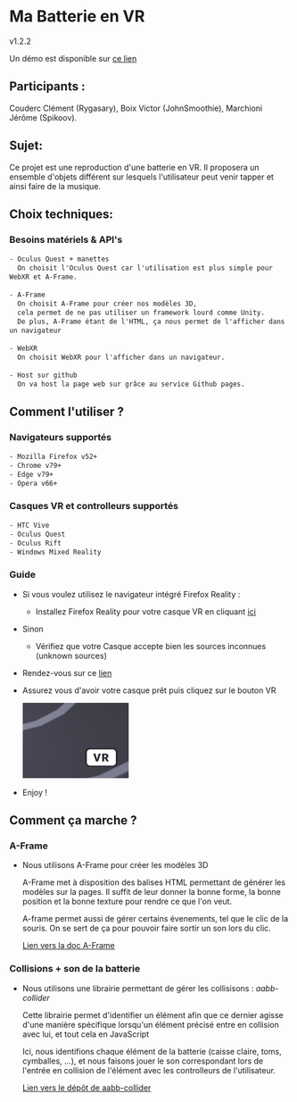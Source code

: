 # Ma Batterie en VR
v1.2.2

Un démo est disponible sur [ce lien](https://spikoov.github.io/drumVRproject)
## Participants :
  Couderc Clément (Rygasary), Boix Victor (JohnSmoothie), Marchioni Jérôme (Spikoov).
## Sujet:
  Ce projet est une reproduction d'une batterie en VR. Il proposera un ensemble d'objets différent sur lesquels l'utilisateur peut venir tapper et ainsi faire de la musique.
## Choix techniques:
  ### Besoins matériels & API's
    - Oculus Quest + manettes
      On choisit l'Oculus Quest car l'utilisation est plus simple pour WebXR et A-Frame.
      
    - A-Frame
      On choisit A-Frame pour créer nos modèles 3D, 
      cela permet de ne pas utiliser un framework lourd comme Unity.
      De plus, A-Frame étant de l'HTML, ça nous permet de l'afficher dans un navigateur
      
    - WebXR
      On choisit WebXR pour l'afficher dans un navigateur.
    
    - Host sur github
      On va host la page web sur grâce au service Github pages.

## Comment l'utiliser ?
  ### Navigateurs supportés
    - Mozilla Firefox v52+
    - Chrome v79+
    - Edge v79+
    - Opera v66+

  ### Casques VR et controlleurs supportés
    - HTC Vive
    - Oculus Quest
    - Oculus Rift
    - Windows Mixed Reality
  
  ### Guide

  - Si vous voulez utilisez le navigateur intégré Firefox Reality : 

    -  Installez Firefox Reality pour votre casque VR en cliquant [ici](https://support.mozilla.org/fr/kb/installer-firefox-reality)
  
  - Sinon 

    - Vérifiez que votre Casque accepte bien les sources inconnues (unknown sources)

  - Rendez-vous sur ce [lien](https://spikoov.github.io/drumVRproject)

  - Assurez vous d'avoir votre casque prêt puis cliquez sur le bouton VR
  
    ![VR button Screenshot](https://raw.githubusercontent.com/Spikoov/drumVRproject/main/img/VRbutton.png)

  - Enjoy !

  ## Comment ça marche ?
    
  ### A-Frame

  - Nous utilisons A-Frame pour créer les modèles 3D
    
    A-Frame met à disposition des balises HTML permettant de générer les modèles sur la pages. Il suffit de leur donner la bonne forme, la bonne position et la bonne texture pour rendre ce que l'on veut.

    A-frame permet aussi de gérer certains évenements, tel que le clic de la souris. On se sert de ça pour pouvoir faire sortir un son lors du clic.

    [Lien vers la doc A-Frame](https://aframe.io/docs/)

  ### Collisions + son de la batterie
  
  - Nous utilisons une librairie permettant de gérer les collisisons : *aabb-collider*
  
    Cette librairie permet d'identifier un élément afin que ce dernier agisse d'une manière spécifique lorsqu'un élément précisé entre en collision avec lui, et tout cela en JavaScript

    Ici, nous identifions chaque élément de la batterie (caisse claire, toms, cymballes, ...), et nous faisons jouer le son correspondant lors de l'entrée en collision de l'élément avec les controlleurs de l'utilisateur.

    [Lien vers le dépôt de aabb-collider](https://github.com/supermedium/superframe/commit/c31f34b9f196195f3a383354e3547532b56f182a)
  